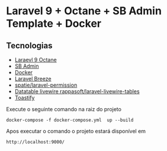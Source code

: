 # Laravel 9 + Octane + SB Admin Template + Docker

## Tecnologias
- [Laraevl 9 Octane](https://laravel.com/docs/9.x/octane)
- [SB Admin](https://startbootstrap.com/theme/sb-admin-2)
- [Docker](https://www.docker.com/)
- [Laravel Breeze](https://laravel.com/docs/9.x/starter-kits)
- [spatie/laravel-permission](https://spatie.be/docs/laravel-permission/v5/installation-laravel)
- [Datatable livewire rappasoft/laravel-livewire-tables](https://rappasoft.com/docs/laravel-livewire-tables/v2/examples/advanced-example)
- [Toastify](https://apvarun.github.io/toastify-js)

Execute o seguinte comando na raiz do projeto
```
docker-compose -f docker-compose.yml  up --build 
```
Apos executar o comando o projeto estará disponível em
```
http://localhost:9000/
```